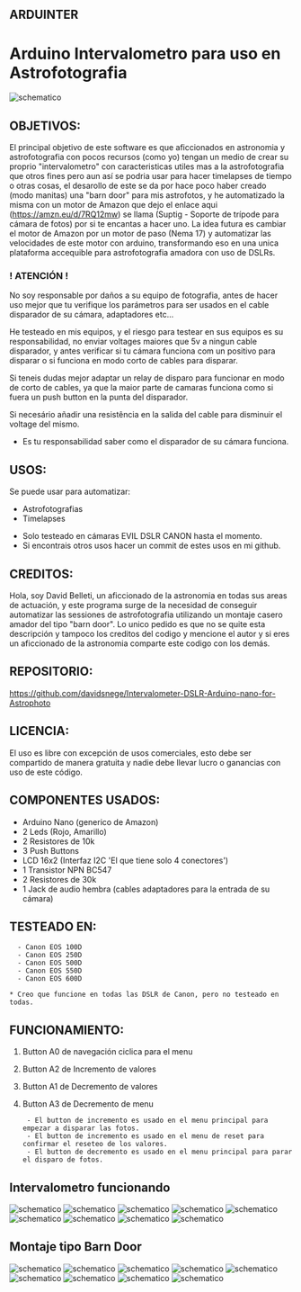 ## ARDUINTER 

# Arduino Intervalometro para uso en Astrofotografia

![schematico](https://github.com/davidsnege/Intervalometer-DSLR-Arduino-nano-for-Astrophoto/blob/main/images/Schema.png)

## OBJETIVOS:

  El principal objetivo de este software es que aficcionados en astronomia y astrofotografia con pocos recursos (como yo)
  tengan un medio de crear su proprio "intervalometro" con caracteristicas utiles mas a la astrofotografia que otros fines
  pero aun así se podria usar para hacer timelapses de tiempo o otras cosas, el desarollo de este se da por hace poco haber
  creado (modo manitas) una "barn door" para mis astrofotos, y he automatizado la misma con un motor de Amazon que dejo el
  enlace aqui (https://amzn.eu/d/7RQ12mw) se llama (Suptig - Soporte de trípode para cámara de fotos) por si te encantas
  a hacer uno. La idea futura es cambiar el motor de Amazon por un motor de paso (Nema 17) y automatizar las velocidades
  de este motor con arduino, transformando eso en una unica plataforma accequible para astrofotografia amadora con uso de
  DSLRs.

### ! ATENCIÓN !

  No soy responsable por daños a su equipo de fotografia, antes de hacer uso mejor que tu verifique los parámetros para
  ser usados en el cable disparador de su cámara, adaptadores etc...
  
  He testeado en mis equipos, y el riesgo para testear en sus equipos es su responsabilidad, no enviar voltages maiores que 
  5v a ningun cable disparador, y antes verificar si tu cámara funciona com un positivo para disparar o si funciona en modo
  corto de cables para disparar.

  Si teneis dudas mejor adaptar un relay de disparo para funcionar en modo de corto de cables, ya que la maior parte de camaras
  funciona como si fuera un push button en la punta del disparador.

  Si necesário añadir una resistência en la salida del cable para disminuir el voltage del mismo.

  * Es tu responsabilidad saber como el disparador de su cámara funciona.

## USOS:

  Se puede usar para automatizar:

  - Astrofotografias
  - Timelapses

  * Solo testeado en cámaras EVIL DSLR CANON hasta el momento.
  * Si encontrais otros usos hacer un commit de estes usos en mi github.

## CREDITOS:

  Hola, soy David Belleti, un aficcionado de la astronomia en todas sus areas de actuación, y este programa surge de la 
  necesidad de conseguir automatizar las sessiones de astrofotografia utilizando un montaje casero amador del tipo
  "barn door". Lo unico pedido es que no se quite esta descripción y tampoco los creditos del codigo y mencione el 
  autor y si eres un aficcionado de la astronomia comparte este codigo con los demás.

## REPOSITORIO:

  https://github.com/davidsnege/Intervalometer-DSLR-Arduino-nano-for-Astrophoto

## LICENCIA:

  El uso es libre con excepción de usos comerciales, esto debe ser compartido de manera gratuita y nadie debe llevar
  lucro o ganancias con uso de este código.

## COMPONENTES USADOS:

  - Arduino Nano (generico de Amazon)
  - 2 Leds (Rojo, Amarillo)
  - 2 Resistores de 10k
  - 3 Push Buttons
  - LCD 16x2 (Interfaz I2C 'El que tiene solo 4 conectores')
  - 1 Transistor NPN BC547
  - 2 Resistores de 30k
  - 1 Jack de audio hembra (cables adaptadores para la entrada de su cámara)

## TESTEADO EN:
    
      - Canon EOS 100D
      - Canon EOS 250D
      - Canon EOS 500D
      - Canon EOS 550D
      - Canon EOS 600D

    * Creo que funcione en todas las DSLR de Canon, pero no testeado en todas.

## FUNCIONAMIENTO:

1. Button A0 de navegación ciclica para el menu
2. Button A2 de Incremento de valores
3. Button A1 de Decremento de valores
4. Button A3 de Decremento de menu

        - El button de incremento es usado en el menu principal para empezar a disparar las fotos.
        - El button de incremento es usado en el menu de reset para confirmar el reseteo de los valores.
        - El button de decremento es usado en el menu principal para parar el disparo de fotos.
        
## Intervalometro funcionando

![schematico](https://github.com/davidsnege/Intervalometer-DSLR-Arduino-nano-for-Astrophoto/blob/main/images/int_01.jpg)
![schematico](https://github.com/davidsnege/Intervalometer-DSLR-Arduino-nano-for-Astrophoto/blob/main/images/int_02.jpg)
![schematico](https://github.com/davidsnege/Intervalometer-DSLR-Arduino-nano-for-Astrophoto/blob/main/images/int_03.jpg)
![schematico](https://github.com/davidsnege/Intervalometer-DSLR-Arduino-nano-for-Astrophoto/blob/main/images/int_04.jpg)
![schematico](https://github.com/davidsnege/Intervalometer-DSLR-Arduino-nano-for-Astrophoto/blob/main/images/int_05.jpg)
![schematico](https://github.com/davidsnege/Intervalometer-DSLR-Arduino-nano-for-Astrophoto/blob/main/images/int_06.jpg)
![schematico](https://github.com/davidsnege/Intervalometer-DSLR-Arduino-nano-for-Astrophoto/blob/main/images/int_07.jpg)
![schematico](https://github.com/davidsnege/Intervalometer-DSLR-Arduino-nano-for-Astrophoto/blob/main/images/int_08.jpg)
![schematico](https://github.com/davidsnege/Intervalometer-DSLR-Arduino-nano-for-Astrophoto/blob/main/images/int_09.jpg)

## Montaje tipo Barn Door

![schematico](https://github.com/davidsnege/Intervalometer-DSLR-Arduino-nano-for-Astrophoto/blob/main/images/barn_06.jpg)
![schematico](https://github.com/davidsnege/Intervalometer-DSLR-Arduino-nano-for-Astrophoto/blob/main/images/barn_07.jpg)
![schematico](https://github.com/davidsnege/Intervalometer-DSLR-Arduino-nano-for-Astrophoto/blob/main/images/barn_08.jpg)
![schematico](https://github.com/davidsnege/Intervalometer-DSLR-Arduino-nano-for-Astrophoto/blob/main/images/barn_09.jpg)
![schematico](https://github.com/davidsnege/Intervalometer-DSLR-Arduino-nano-for-Astrophoto/blob/main/images/barn_01.jpg)
![schematico](https://github.com/davidsnege/Intervalometer-DSLR-Arduino-nano-for-Astrophoto/blob/main/images/barn_02.jpg)
![schematico](https://github.com/davidsnege/Intervalometer-DSLR-Arduino-nano-for-Astrophoto/blob/main/images/barn_03.jpg)
![schematico](https://github.com/davidsnege/Intervalometer-DSLR-Arduino-nano-for-Astrophoto/blob/main/images/barn_04.jpg)
![schematico](https://github.com/davidsnege/Intervalometer-DSLR-Arduino-nano-for-Astrophoto/blob/main/images/barn_05.jpg)


